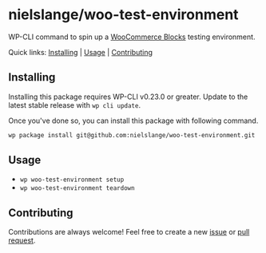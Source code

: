 # nielslange/woo-test-environment

WP-CLI command to spin up a [WooCommerce Blocks](https://wordpress.org/plugins/woo-gutenberg-products-block/) testing environment.

Quick links: [Installing](#installing) | [Usage](#usage) | [Contributing](#contributing)

## Installing

Installing this package requires WP-CLI v0.23.0 or greater. Update to the latest stable release with `wp cli update`.

Once you've done so, you can install this package with following command.

```sh
wp package install git@github.com:nielslange/woo-test-environment.git
```

## Usage

- `wp woo-test-environment setup`
- `wp woo-test-environment teardown`

## Contributing

Contributions are always welcome! Feel free to create a new [issue](https://github.com/nielslange/woo-test-environment/issues) or [pull request](https://github.com/nielslange/woo-test-environment/pulls).
